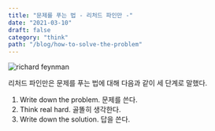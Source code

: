 ```yaml
---
title: "문제를 푸는 법 - 리처드 파인만 -"
date: "2021-03-10"
draft: false
category: "think"
path: "/blog/how-to-solve-the-problem"
---
```


![richard feynman](https://i2.wp.com/www.brainpickings.org/wp-content/uploads/2013/08/richardfeynman-1.jpg?resize=680%2C383&ssl=1)

리처드 파인만은 문제를 푸는 법에 대해 다음과 같이 세 단계로 말했다.

1. Write down the problem. 문제를 쓴다.
2. Think real hard. 골똘히 생각한다.
3. Write down the solution. 답을 쓴다.
